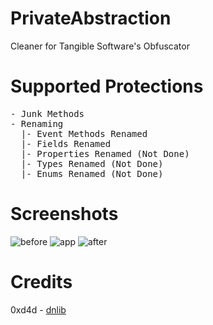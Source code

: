 # PrivateAbstraction
Cleaner for Tangible Software's Obfuscator

# Supported Protections
<pre>
- Junk Methods
- Renaming
  |- Event Methods Renamed
  |- Fields Renamed
  |- Properties Renamed (Not Done)
  |- Types Renamed (Not Done)
  |- Enums Renamed (Not Done)
</pre>

# Screenshots
![before](https://i.imgur.com/Db4pvXl.png)
![app](https://i.imgur.com/dkgxY4q.png)
![after](https://i.imgur.com/zduGO3F.png)

# Credits
0xd4d - <a href="https://github.com/0xd4d/dnlib/">dnlib</a>
